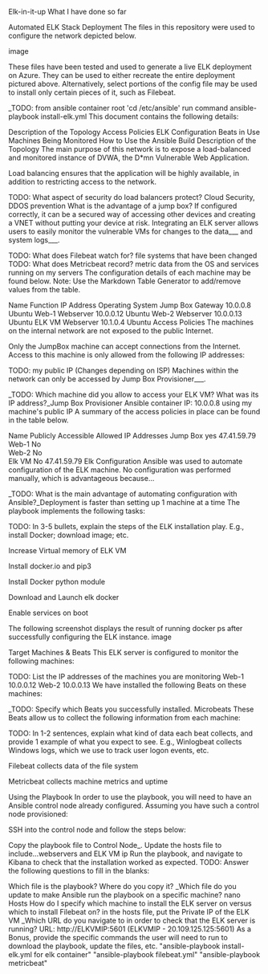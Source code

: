 Elk-in-it-up
What I have done so far

Automated ELK Stack Deployment
The files in this repository were used to configure the network depicted below.

image

These files have been tested and used to generate a live ELK deployment on Azure. They can be used to either recreate the entire deployment pictured above. Alternatively, select portions of the config file may be used to install only certain pieces of it, such as Filebeat.

_TODO: from ansible container root 'cd /etc/ansible' run command ansible-playbook install-elk.yml
This document contains the following details:

Description of the Topology
Access Policies
ELK Configuration
Beats in Use
Machines Being Monitored
How to Use the Ansible Build
Description of the Topology
The main purpose of this network is to expose a load-balanced and monitored instance of DVWA, the D*mn Vulnerable Web Application.

Load balancing ensures that the application will be highly available, in addition to restricting access to the network.

TODO: What aspect of security do load balancers protect? Cloud Security, DDOS prevention What is the advantage of a jump box? If configured correctly, it can be a secured way of accessing other devices and creating a VNET without putting your device at risk.
Integrating an ELK server allows users to easily monitor the vulnerable VMs for changes to the data___ and system logs___.

TODO: What does Filebeat watch for? file systems that have been changed
TODO: What does Metricbeat record? metric data from the OS and services running on my servers
The configuration details of each machine may be found below. Note: Use the Markdown Table Generator to add/remove values from the table.

Name	Function	IP Address	Operating System
Jump Box	Gateway	10.0.0.8	Ubuntu
Web-1	Webserver	10.0.0.12	Ubuntu
Web-2	Webserver	10.0.0.13	Ubuntu
ELK VM	Webserver	10.1.0.4	Ubuntu
Access Policies
The machines on the internal network are not exposed to the public Internet.

Only the JumpBox machine can accept connections from the Internet. Access to this machine is only allowed from the following IP addresses:

TODO: my public IP (Changes depending on ISP)
Machines within the network can only be accessed by Jump Box Provisioner___.

_TODO: Which machine did you allow to access your ELK VM? What was its IP address?_Jump Box Provisioner Ansible container IP: 10.0.0.8 using my machine's public IP
A summary of the access policies in place can be found in the table below.

Name	Publicly Accessible	Allowed IP Addresses
Jump Box	yes	47.41.59.79
Web-1	No	
Web-2	No	
Elk VM	No	47.41.59.79
Elk Configuration
Ansible was used to automate configuration of the ELK machine. No configuration was performed manually, which is advantageous because...

_TODO: What is the main advantage of automating configuration with Ansible?_Deployment is faster than setting up 1 machine at a time
The playbook implements the following tasks:

TODO: In 3-5 bullets, explain the steps of the ELK installation play. E.g., install Docker; download image; etc.

Increase Virtual memory of ELK VM

Install docker.io and pip3

Install Docker python module

Download and Launch elk docker

Enable services on boot

The following screenshot displays the result of running docker ps after successfully configuring the ELK instance. image

Target Machines & Beats
This ELK server is configured to monitor the following machines:

TODO: List the IP addresses of the machines you are monitoring
Web-1 10.0.0.12
Web-2 10.0.0.13
We have installed the following Beats on these machines:

_TODO: Specify which Beats you successfully installed. Microbeats
These Beats allow us to collect the following information from each machine:

TODO: In 1-2 sentences, explain what kind of data each beat collects, and provide 1 example of what you expect to see. E.g., Winlogbeat collects Windows logs, which we use to track user logon events, etc.

Filebeat collects data of the file system

Metricbeat collects machine metrics and uptime

Using the Playbook
In order to use the playbook, you will need to have an Ansible control node already configured. Assuming you have such a control node provisioned:

SSH into the control node and follow the steps below:

Copy the playbook file to Control Node_.
Update the hosts file to include...webservers and ELK VM ip
Run the playbook, and navigate to Kibana to check that the installation worked as expected.
TODO: Answer the following questions to fill in the blanks:

Which file is the playbook? Where do you copy it?
_Which file do you update to make Ansible run the playbook on a specific machine? nano Hosts
How do I specify which machine to install the ELK server on versus which to install Filebeat on? in the hosts file, put the Private IP of the ELK VM
_Which URL do you navigate to in order to check that the ELK server is running? URL: http://ELKVMIP:5601 (ELKVMIP - 20.109.125.125:5601)
As a Bonus, provide the specific commands the user will need to run to download the playbook, update the files, etc. "ansible-playbook install-elk.yml for elk container" "ansible-playbook filebeat.yml" "ansible-playbook metricbeat"
